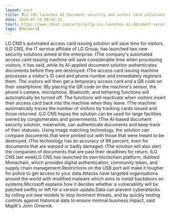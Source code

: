 ```yaml
---
layout: post
title: ?LG CNS launches AI document security and access card solutions
date: 2018-07-10 00:02:11
tourl: https://www.zdnet.com/article/lg-cns-launches-ai-document-security-and-access-card-solutions/
tags: [Malware]
---
```

LG CNS's automated access card issuing solution will save time for visitors. tLG CNS, the IT service affiliate of LG Group, has launched two new security solutions aimed at the enterprise. tThe company's automated access card-issuing machine will save considerable time when processing visitors, it has said, while its AI-applied document solution authenticates documents before they are destroyed. tThe access card issuing machine processes a visitor's ID card and phone number and immediately registers them. The visitors will then get a temporary access card and a QR code on their smartphone. tBy placing the QR code on the machine's sensor, the phone's camera, microphone, Bluetooth, and tethering functions will automatically be turned off. The functions will reactivate when visitors insert their access card back into the machine when they leave. tThe machine automatically traces the number of visitors by tracking cards issued and those returned. tLG CNS hopes the solution can be used for large facilities owned by conglomerates and governments. tThe AI-based document security solution, meanwhile, can authenticate documents and keep track of their statuses. Using image matching technology, the solution can compare documents that were printed out with those that were meant to be destroyed. tThe technology has an accuracy of 99 percent, even for documents that are warped or badly damaged. tThe solution will also alert the companies of documents that are past their deadlines for return. tLG CNS last weekLG CNS has launched its own blockchain platform, dubbed Monachain, which provides digital authentication, community token, and supply chain management.Restrictions on the USB port will make it tougher for police to get access to your data.Attacks have targeted organisations around the world with modified malware which aims to install backdoors on systems.Microsoft explains how it decides whether a vulnerability will be patched swiftly or left for a version update.Data can prevent cyberattacks by rolling out new models to stop imminent threats, and by quickly testing controls against historical data to ensure minimal business impact, said MapR's John Omernik.